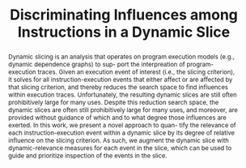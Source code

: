 ---
layout: publication
title: ["Discriminating Influences among Instructions in a Dynamic Slice"]
categories: ['publication']
authors: ["Palepu, Vijay Krishna", "Jones, James"]
conference: ["2014 29th IEEE/ACM International Conference on Automated Software Engineering (ASE)"]
pages: ["to appear"]
dates: ["15-19 September 2014"]
links: [["paper", "publications/ase14_palepu_jones.pdf"], ["slides", "slides/ase14.pdf"]]
image: ["dyn_rel_example.png"]
nick: ["Discriminating Dynamic Influences"]
abstract: ["Dynamic slicing is an analysis that operates on program execution models (e.g., dynamic dependence graphs) to sup- port the interpreation of program-execution traces. Given an execution event of interest (i.e., the slicing criterion), it solves for all instruction-execution events that either affect or are affected by that slicing criterion, and thereby reduces the search space to find influences within execution traces. Unfortunately, the resulting dynamic slices are still often prohibitively large for many uses. Despite this reduction search space, the dynamic slices are often still prohibitively large for many uses, and moreover, are provided without guidance of which and to what degree those influences are exerted. In this work, we present a novel approach to quan- tify the relevance of each instruction-execution event within a dynamic slice by its degree of relative influence on the slicing criterion. As such, we augment the dynamic slice with dynamic-relevance measures for each event in the slice, which can be used to guide and prioritize inspection of the events in the slice."]
---